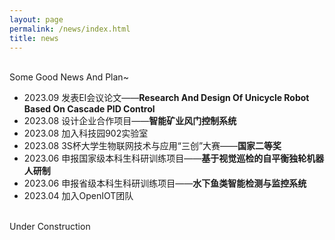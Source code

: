 ```yaml
---
layout: page
permalink: /news/index.html
title: news
---
```


<br>Some Good News And Plan~

- 2023.09 发表EI会议论文——**Research And Design Of Unicycle Robot Based On Cascade PID Control**
- 2023.08 设计企业合作项目——**智能矿业风门控制系统**
- 2023.08 加入科技园902实验室
- 2023.08 3S杯大学生物联网技术与应用“三创”大赛——**国家二等奖**
- 2023.06 申报国家级本科生科研训练项目——**基于视觉巡检的自平衡独轮机器人研制**
- 2023.06 申报省级本科生科研训练项目——**水下鱼类智能检测与监控系统**
- 2023.04 加入OpenIOT团队

<br>Under Construction